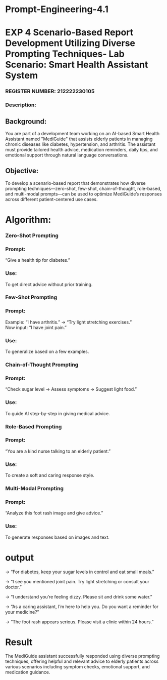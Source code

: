 # Prompt-Engineering-4.1
# EXP 4 Scenario-Based Report Development Utilizing Diverse Prompting Techniques- Lab Scenario: Smart Health Assistant System
### REGISTER NUMBER: 212222230105
### Description: 
## Background:
You are part of a development team working on an AI-based Smart Health Assistant named "MediGuide" that assists elderly patients in managing chronic diseases like diabetes, hypertension, and arthritis. The assistant must provide tailored health advice, medication reminders, daily tips, and emotional support through natural language conversations.

## Objective:
To develop a scenario-based report that demonstrates how diverse prompting techniques—zero-shot, few-shot, chain-of-thought, role-based, and multi-modal prompts—can be used to optimize MediGuide’s responses across different patient-centered use cases.

# Algorithm:
### Zero-Shot Prompting
### Prompt: 
“Give a health tip for diabetes.”
### Use:
To get direct advice without prior training.

### Few-Shot Prompting
### Prompt:
Example: “I have arthritis.” → “Try light stretching exercises.”  
Now input: “I have joint pain.” 
### Use:
To generalize based on a few examples.

### Chain-of-Thought Prompting
### Prompt:
“Check sugar level → Assess symptoms → Suggest light food.”
### Use:
To guide AI step-by-step in giving medical advice.

### Role-Based Prompting
### Prompt:
“You are a kind nurse talking to an elderly patient.” 
### Use:
To create a soft and caring response style.

### Multi-Modal Prompting
### Prompt:
“Analyze this foot rash image and give advice.”
### Use:
To generate responses based on images and text.

# output
->  “For diabetes, keep your sugar levels in control and eat small meals.”

->  “I see you mentioned joint pain. Try light stretching or consult your doctor.”

->  “I understand you’re feeling dizzy. Please sit and drink some water.”

->  “As a caring assistant, I’m here to help you. Do you want a reminder for your medicine?”

->  “The foot rash appears serious. Please visit a clinic within 24 hours.”

# Result
The MediGuide assistant successfully responded using diverse prompting techniques, offering helpful and relevant advice to elderly patients across various scenarios including symptom checks, emotional support, and medication guidance.
